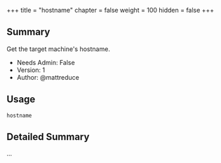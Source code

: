 +++
title = "hostname"
chapter = false
weight = 100
hidden = false
+++

## Summary

Get the target machine's hostname.

- Needs Admin: False
- Version: 1
- Author: @mattreduce

## Usage

```
hostname
```

## Detailed Summary

...